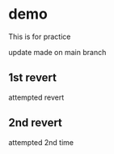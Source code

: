 # demo
This is for practice

update made on main branch
## 1st revert
attempted revert

## 2nd revert
attempted 2nd time